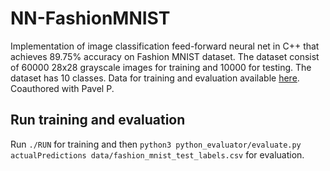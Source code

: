 # NN-FashionMNIST
Implementation of image classification feed-forward neural net in C++ that achieves 89.75% accuracy on Fashion MNIST dataset. The dataset consist of 60000 28x28 grayscale images for training and 10000 for testing. The dataset has 10 classes. Data for training and evaluation available [here](https://drive.google.com/drive/folders/1ayOQozdO0wo94a_qEkIuxobHBQ_IUl6o?usp=sharing). Coauthored with Pavel P. 
## Run training and evaluation
Run `./RUN` for training and then `python3 python_evaluator/evaluate.py actualPredictions data/fashion_mnist_test_labels.csv` for evaluation. 

